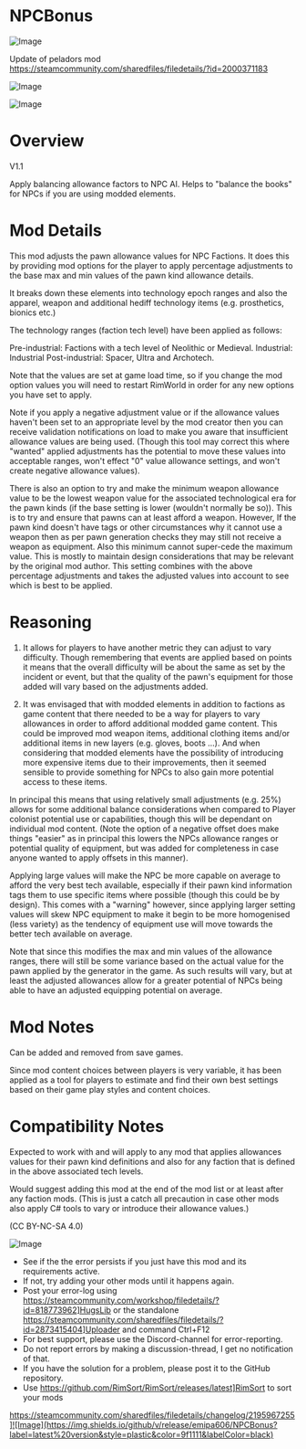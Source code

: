 # NPCBonus

![Image](https://i.imgur.com/buuPQel.png)

Update of peladors mod
https://steamcommunity.com/sharedfiles/filedetails/?id=2000371183

![Image](https://i.imgur.com/pufA0kM.png)

	
![Image](https://i.imgur.com/Z4GOv8H.png)


# Overview
 V1.1

Apply balancing allowance factors to NPC AI. Helps to "balance the books" for NPCs if you are using modded elements.


# Mod Details


This mod adjusts the pawn allowance values for NPC Factions. It does this by providing mod options for the player to apply percentage adjustments to the base max and min values of the pawn kind allowance details.

It breaks down these elements into technology epoch ranges and also the apparel, weapon and additional hediff technology items (e.g. prosthetics, bionics etc.)

The technology ranges (faction tech level) have been applied as follows:

Pre-industrial: Factions with a tech level of Neolithic or Medieval.
Industrial: Industrial
Post-industrial: Spacer, Ultra and Archotech.

Note that the values are set at game load time, so if you change the mod option values you will need to restart RimWorld in order for any new options you have set to apply.

Note if you apply a negative adjustment value or if the allowance values haven't been set to an appropriate level by the mod creator then you can receive validation notifications on load to make you aware that insufficient allowance values are being used. (Though this tool may correct this where "wanted" applied adjustments has the potential to move these values into acceptable ranges, won't effect "0" value allowance settings, and won't create negative allowance values).

There is also an option to try and make the minimum weapon allowance value to be the lowest weapon value for the associated technological era for the pawn kinds (if the base setting is lower (wouldn't normally be so)). This is to try and ensure that pawns can at least afford a weapon. However, If the pawn kind doesn't have tags or other circumstances why it cannot use a weapon then as per pawn generation checks they may still not receive a weapon as equipment. Also this minimum cannot super-cede the maximum value. This is mostly to maintain design considerations that may be relevant by the original mod author. This setting combines with the above percentage adjustments and takes the adjusted values into account to see which is best to be applied.

# Reasoning


1) It allows for players to have another metric they can adjust to vary difficulty. Though remembering that events are applied based on points it means that the overall difficulty will be about the same as set by the incident or event, but that the quality of the pawn's equipment for those added will vary based on the adjustments added.

2) It was envisaged that with modded elements in addition to factions as game content that there needed to be a way for players to vary allowances in order to afford additional modded game content. This could be improved mod weapon items, additional clothing items and/or additional items in new layers (e.g. gloves, boots ...). And when considering that modded elements have the possibility of introducing more expensive items due to their improvements, then it seemed sensible to provide something for NPCs to also gain more potential access to these items.

In principal this means that using relatively small adjustments (e.g.  25%) allows for some additional balance considerations when compared to Player colonist potential use or capabilities, though this will be dependant on individual mod content. (Note the option of a negative offset does make things "easier" as in principal this lowers the NPCs allowance ranges or potential quality of equipment, but was added for completeness in case anyone wanted to apply offsets in this manner).

Applying large values will make the NPC be more capable on average to afford the very best tech available, especially if their pawn kind information tags them to use specific items where possible (though this could be by design). This comes with a "warning" however, since applying larger setting values will skew NPC equipment to make it begin to be more homogenised (less variety) as the tendency of equipment use will move towards the better tech available on average.

Note that since this modifies the max and min values of the allowance ranges, there will still be some variance based on the actual value for the pawn applied by the generator in the game. As such results will vary, but at least the adjusted allowances allow for a greater potential of NPCs being able to have an adjusted equipping potential on average.


# Mod Notes


Can be added and removed from save games.

Since mod content choices between players is very variable, it has been applied as a tool for players to estimate and find their own best settings based on their game play styles and content choices.


# Compatibility Notes


Expected to work with and will apply to any mod that applies allowances values for their pawn kind definitions and also for any faction that is defined in the above associated tech levels.

Would suggest adding this mod at the end of the mod list or at least after any faction mods. (This is just a catch all precaution in case other mods also apply C# tools to vary or introduce their allowance values.)

(CC BY-NC-SA 4.0)


![Image](https://i.imgur.com/PwoNOj4.png)



-  See if the the error persists if you just have this mod and its requirements active.
-  If not, try adding your other mods until it happens again.
-  Post your error-log using https://steamcommunity.com/workshop/filedetails/?id=818773962]HugsLib or the standalone https://steamcommunity.com/sharedfiles/filedetails/?id=2873415404]Uploader and command Ctrl+F12
-  For best support, please use the Discord-channel for error-reporting.
-  Do not report errors by making a discussion-thread, I get no notification of that.
-  If you have the solution for a problem, please post it to the GitHub repository.
-  Use https://github.com/RimSort/RimSort/releases/latest]RimSort to sort your mods



https://steamcommunity.com/sharedfiles/filedetails/changelog/2195967255]![Image](https://img.shields.io/github/v/release/emipa606/NPCBonus?label=latest%20version&style=plastic&color=9f1111&labelColor=black)

